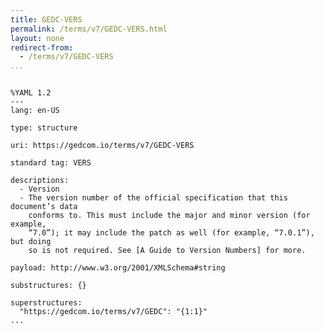 ```yaml
---
title: GEDC-VERS
permalink: /terms/v7/GEDC-VERS.html
layout: none
redirect-from:
  - /terms/v7/GEDC-VERS
...
```


```

%YAML 1.2
---
lang: en-US

type: structure

uri: https://gedcom.io/terms/v7/GEDC-VERS

standard tag: VERS

descriptions:
  - Version
  - The version number of the official specification that this document’s data
    conforms to. This must include the major and minor version (for example,
    “7.0”); it may include the patch as well (for example, “7.0.1”), but doing
    so is not required. See [A Guide to Version Numbers] for more.

payload: http://www.w3.org/2001/XMLSchema#string

substructures: {}

superstructures:
  "https://gedcom.io/terms/v7/GEDC": "{1:1}"
...

```
